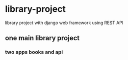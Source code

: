 # library-project
library project with django web framework using REST API 
## one main library project 
### two apps books and api
